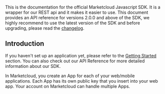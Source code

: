 

This is the documentation for the official Marketcloud Javascript SDK. It is a wrapper for our REST api and it makes it easier to use. This document provides an API reference for versions 2.0.0 and above of the SDK, we highly recommend to use the latest version of the SDK and before upgrading, please read the [changelog](https://github.com/Marketcloud/marketcloud-js/wiki/Note-for-Version-2.0.0).

## Introduction

If you haven't set up an application yet, please refer to the [Getting Started](/documentation/rest-api/gettingstarted) section. You can also check out our API Reference for more detailed information about our SDK.

In Marketcloud, you create an App for each of your web/mobile applications. Each App has its own public key that you insert into your web app. Your account on Marketcloud can handle multiple Apps.